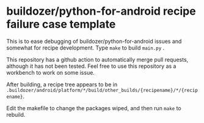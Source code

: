 # buildozer/python-for-android recipe failure case template

This is to ease debugging of buildozer/python-for-android issues and somewhat for recipe development.  Type `make` to build `main.py` .

This repository has a github action to automatically merge pull requests, although it has not been tested.  Feel free to use this repository as a workbench to work on some issue.

After building, a recipe tree appears to be in `.buildozer/android/platform/*/build/other_builds/{recipename}/*/{recipename}`.

Edit the makefile to change the packages wiped, and then run `make` to rebuild.

